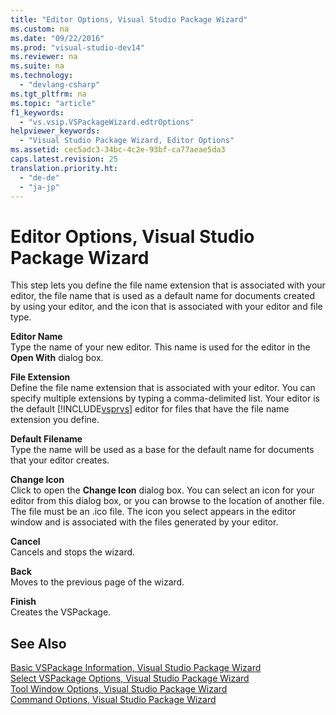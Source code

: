 ```yaml
---
title: "Editor Options, Visual Studio Package Wizard"
ms.custom: na
ms.date: "09/22/2016"
ms.prod: "visual-studio-dev14"
ms.reviewer: na
ms.suite: na
ms.technology: 
  - "devlang-csharp"
ms.tgt_pltfrm: na
ms.topic: "article"
f1_keywords: 
  - "vs.vsip.VSPackageWizard.edtrOptions"
helpviewer_keywords: 
  - "Visual Studio Package Wizard, Editor Options"
ms.assetid: cec5adc3-34bc-4c2e-93bf-ca77aeae5da3
caps.latest.revision: 25
translation.priority.ht: 
  - "de-de"
  - "ja-jp"
---
```

# Editor Options, Visual Studio Package Wizard
This step lets you define the file name extension that is associated with your editor, the file name that is used as a default name for documents created by using your editor, and the icon that is associated with your editor and file type.  
  
 **Editor Name**  
 Type the name of your new editor. This name is used for the editor in the **Open With** dialog box.  
  
 **File Extension**  
 Define the file name extension that is associated with your editor. You can specify multiple extensions by typing a comma-delimited list. Your editor is the default [!INCLUDE[vsprvs](../vs140/includes/vsprvs_md.md)] editor for files that have the file name extension you define.  
  
 **Default Filename**  
 Type the name will be used as a base for the default name for documents that your editor creates.  
  
 **Change Icon**  
 Click to open the **Change Icon** dialog box. You can select an icon for your editor from this dialog box, or you can browse to the location of another file. The file must be an .ico file. The icon you select appears in the editor window and is associated with the files generated by your editor.  
  
 **Cancel**  
 Cancels and stops the wizard.  
  
 **Back**  
 Moves to the previous page of the wizard.  
  
 **Finish**  
 Creates the VSPackage.  
  
## See Also  
 [Basic VSPackage Information, Visual Studio Package Wizard](../vs140/basic-vspackage-information--visual-studio-package-wizard.md)   
 [Select VSPackage Options, Visual Studio Package Wizard](../vs140/select-vspackage-options--visual-studio-package-wizard.md)   
 [Tool Window Options, Visual Studio Package Wizard](../vs140/tool-window-options--visual-studio-package-wizard.md)   
 [Command Options, Visual Studio Package Wizard](../vs140/command-options--visual-studio-package-wizard.md)